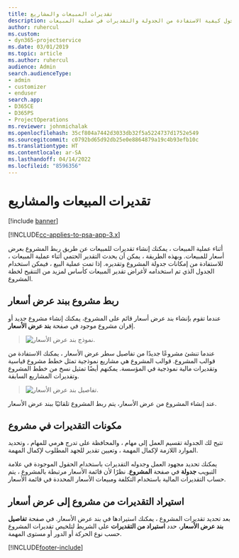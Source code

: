 ```yaml
---
title: تقديرات المبيعات والمشاريع
description: يوفر هذا الموضوع معلومات حول كيفية الاستفادة من الجدولة والتقديرات في عملية المبيعات.
author: ruhercul
ms.custom:
- dyn365-projectservice
ms.date: 03/01/2019
ms.topic: article
ms.author: ruhercul
audience: Admin
search.audienceType:
- admin
- customizer
- enduser
search.app:
- D365CE
- D365PS
- ProjectOperations
ms.reviewer: johnmichalak
ms.openlocfilehash: 35cf804a7442d3033db32f5a5224737d1752e549
ms.sourcegitcommit: c0792bd65d92db25e0e8864879a19c4b93efb10c
ms.translationtype: HT
ms.contentlocale: ar-SA
ms.lasthandoff: 04/14/2022
ms.locfileid: "8596356"
---
```

# <a name="sales-estimates-and-projects"></a>تقديرات المبيعات والمشاريع

[!include [banner](../includes/psa-now-project-operations.md)]

[!INCLUDE[cc-applies-to-psa-app-3.x](../includes/cc-applies-to-psa-app-3x.md)]

أثناء عملية المبيعات ، يمكنك إنشاء تقديرات للمبيعات عن طريق ربط المشروع بعرض أسعار للمبيعات. وبهذه الطريقة ، يمكن أن يحدث التقدير الحتمي أثناء عملية المبيعات ، للاستفادة من إمكانات جدولة المشروع وتقديره. إذا تمت عملية البيع ، فيمكن استخدام الجدول الذي تم استخدامه لأغراض تقدير المبيعات كأساس لمزيد من التنقيح لخطة المشروع.

## <a name="linking-a-project-to-a-quote-line"></a>ربط مشروع ببند عرض أسعار

عندما تقوم بإنشاء بند عرض أسعار قائم على المشروع، يمكنك إنشاء مشروع جديد أو إقران مشروع موجود في صفحة **بند عرض الأسعار**. 

> ![نموذج بند عرض الأسعار.](media/project-8.png)
 
عندما تنشئ مشروعًا جديدًا من تفاصيل سطر عرض الأسعار ، يمكنك الاستفادة من قوالب المشروع. قوالب المشروع هي مشاريع نموذجية تمثل خطط مشروع قياسية وتقديرات مالية نموذجية في المؤسسة. يمكنهم أيضًا تمثيل نسخ من خطط المشروع وتقديرات المشاريع السابقة.

> ![تفاصيل بند عرض الأسعار‬.](media/project-9.png)
  
عند إنشاء المشروع من عرض الأسعار، يتم ربط المشروع تلقائيًا ببند عرض الأسعار.

## <a name="components-of-estimates-in-a-project"></a>مكونات التقديرات في مشروع

تتيح لك الجدولة تقسيم العمل إلى مهام ، والمحافظة على تدرج هرمي للمهام ، وتحديد الموارد اللازمة لإكمال المهمة ، وتعيين تقدير للجهد المطلوب لإكمال المهمة.

يمكنك تحديد مجهود العمل وجدوله التقديرات باستخدام الحقول الموجودة في علامة التبويب **جدولة** في صفحة **المشروع**. نظرًا لأن قائمة الأسعار مرتبطة بالمشروع ، يتم حساب التقديرات المالية باستخدام التكلفة ومبيعات الأسعار المحددة في قائمة الأسعار.

## <a name="importing-estimates-from-a-project-into-a-quote"></a>استيراد التقديرات من مشروع إلى عرض أسعار

بعد تحديد تقديرات المشروع ، يمكنك استيرادها في بند عرض الأسعار. في صفحة **تفاصيل بند عرض الأسعار**، حدد **استيراد من التقديرات** على الشريط لتلخيص تقديرات المشروع حسب نوع الحركة أو الدور أو مستوى المهمة.


[!INCLUDE[footer-include](../includes/footer-banner.md)]
